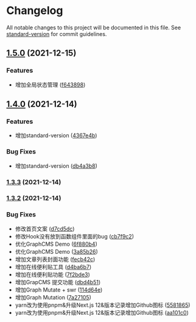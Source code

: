 # Changelog

All notable changes to this project will be documented in this file. See [standard-version](https://github.com/conventional-changelog/standard-version) for commit guidelines.

## [1.5.0](https://github.com/snoword/nobelium/compare/v1.4.0...v1.5.0) (2021-12-15)


### Features

* 增加全局状态管理 ([f643898](https://github.com/snoword/nobelium/commit/f643898a6e3641e025297189c785aa1e23b6592b))

## [1.4.0](https://github.com/snoword/nobelium/compare/v1.3.3...v1.4.0) (2021-12-14)


### Features

* 增加standard-version ([4367e4b](https://github.com/snoword/nobelium/commit/4367e4b9c0e75d7384e5e9af20e47b8c36a5271a))


### Bug Fixes

* 增加standard-version ([db4a3b8](https://github.com/snoword/nobelium/commit/db4a3b838d7333b9037d95b8f6591cf2cec55c3d))

### [1.3.3](https://github.com/snoword/nobelium/compare/v1.3.2...v1.3.3) (2021-12-14)

### [1.3.2](https://github.com/snoword/nobelium/compare/v1.3.0...v1.3.2) (2021-12-14)


### Bug Fixes

* 修改首页文案 ([d7cd5dc](https://github.com/snoword/nobelium/commit/d7cd5dca1a8044a176307bd9ab589bb813f09e7d))
* 修改Hook没有放到函数组件里面的bug ([cb7f9c2](https://github.com/snoword/nobelium/commit/cb7f9c22309a7915868eff95ee378e8754549967))
* 优化GraphCMS Demo ([6f880b4](https://github.com/snoword/nobelium/commit/6f880b452a583a3134185dd053083c03fe13b838))
* 优化GraphCMS Demo ([3a85b26](https://github.com/snoword/nobelium/commit/3a85b263a981ca1deba2e4f6396ddca832b79b19))
* 增加文章列表封面功能 ([fecb42c](https://github.com/snoword/nobelium/commit/fecb42c8cc68b34b3c44c3a731bd5a1e3a738a1f))
* 增加在线便利贴工具 ([d4ba6b7](https://github.com/snoword/nobelium/commit/d4ba6b739a903c08f877dcfb30253b7f71211434))
* 增加在线便利贴功能 ([7f2bde3](https://github.com/snoword/nobelium/commit/7f2bde383beffaf3ec60f07b57e8f044aa004ab0))
* 增加GrapCMS 提交功能 ([dbd4b51](https://github.com/snoword/nobelium/commit/dbd4b515f8f77d1a8f2c30b78d6ee3a0c3af52ef))
* 增加Graph Mutate + swr ([114d64e](https://github.com/snoword/nobelium/commit/114d64efbccc8ed6aff535768004703c882bc969))
* 增加Graph Mutation ([7a27105](https://github.com/snoword/nobelium/commit/7a27105e853610b7ca2601dad898c332ff5b2a2c))
* yarn改为使用pnpm&升级Next.js 12&版本记录增加Github图标 ([5581865](https://github.com/snoword/nobelium/commit/55818651ecae76a2ec5605f3ea68561a4d951ad2))
* yarn改为使用pnpm&升级Next.js 12&版本记录增加Github图标 ([aa101c0](https://github.com/snoword/nobelium/commit/aa101c06413342aeb24e2d9774f2f33687b896c0))
